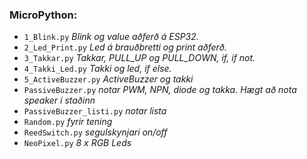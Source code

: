 ### MicroPython: 

- `1_Blink.py`        _Blink og value aðferð á ESP32._
- `2_Led_Print.py`    _Led á brauðbretti og print aðferð._
- `3_Takkar.py`       _Takkar, PULL_UP og PULL_DOWN, if, if not._
- `4_Takki_Led.py`    _Takki og led, if else._
- `5_ActiveBuzzer.py` _ActiveBuzzer og takki_
- `PassiveBuzzer.py` _notar PWM, NPN, diode og takka. Hægt að nota speaker í staðinn_
- `PassiveBuzzer_listi.py` _notar lista_
- `Random.py` _fyrir tening_
- `ReedSwitch.py` _segulskynjari on/off_
- `NeoPixel.py` _8 x RGB Leds_

